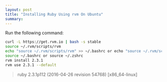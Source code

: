 ```yaml
---
layout: post
title: "Installing Ruby Using rvm On Ubuntu"
summary:
---
```


Run the following command:

```sh
curl -L https://get.rvm.io | bash -s stable
source ~/.rvm/scripts/rvm
echo "source ~/.rvm/scripts/rvm" >> ~/.bashrc or echo "source ~/.rvm/scripts/rvm" >> ~/.zshrc
source ~/.bashrc or source ~/.zshrc
rvm install 2.3.1
rvm use 2.3.1 --default
```

> ruby 2.3.1p112 (2016-04-26 revision 54768) [x86_64-linux]
